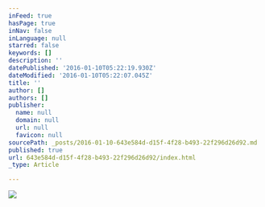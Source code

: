 ```yaml
---
inFeed: true
hasPage: true
inNav: false
inLanguage: null
starred: false
keywords: []
description: ''
datePublished: '2016-01-10T05:22:19.930Z'
dateModified: '2016-01-10T05:22:07.045Z'
title: ''
author: []
authors: []
publisher:
  name: null
  domain: null
  url: null
  favicon: null
sourcePath: _posts/2016-01-10-643e584d-d15f-4f28-b493-22f296d26d92.md
published: true
url: 643e584d-d15f-4f28-b493-22f296d26d92/index.html
_type: Article

---
```

![](https://the-grid-user-content.s3-us-west-2.amazonaws.com/92972691-b775-45ce-84e1-f5b120da1746.JPG)